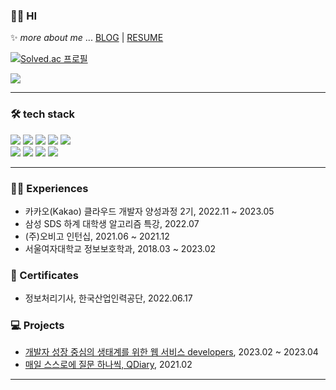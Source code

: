 ### 👩‍💻 HI
✨ _more about me_ ... [BLOG](https://soo-99.tistory.com) | [RESUME](https://gainful-sawfish-376.notion.site/9b070dd5ae2848bf92f7d26470002eca?pvs=4) 

[![Solved.ac
프로필](http://mazassumnida.wtf/api/generate_badge?boj=wltn2858)](https://solved.ac/wltn2858)

<img src="https://github-readme-stats.vercel.app/api?username=soojik&show_icons=true&theme=gotham"/>
<hr>

### 🛠️ tech stack
<p>
  <img src="https://img.shields.io/badge/Java-007396?style=for-the-badge&logo=OpenJDK&logoColor=white"/>
  <img src="https://img.shields.io/badge/Spring-6DB33F?style=for-the-badge&logo=Spring&logoColor=white"/>
  <img src="https://img.shields.io/badge/Spring Boot-6DB33F?style=for-the-badge&logo=SpringBoot&logoColor=white"/>
  <img src="https://img.shields.io/badge/Maria DB-003545?style=for-the-badge&logo=MariaDB&logoColor=white"/>
  <img src="https://img.shields.io/badge/MySQL-4479A1?style=for-the-badge&logo=Mysql&logoColor=white"/>

  <br>
  <img src="https://img.shields.io/badge/AWS EC2-FF9900?style=for-the-badge&logo=AmazonEC2&logoColor=white"/>
  <img src="https://img.shields.io/badge/AWS EKS-FF9900?style=for-the-badge&logo=AmazonEKS&logoColor=white"/>
  <img src="https://img.shields.io/badge/docker-2496ED?style=for-the-badge&logo=docker&logoColor=white"/>
  <img src="https://img.shields.io/badge/kubernetes-326CE5?style=for-the-badge&logo=kubernetes&logoColor=white"/>
</p>

<hr>

### 🏃‍♀️ Experiences

- 카카오(Kakao) 클라우드 개발자 양성과정 2기, 2022.11 ~ 2023.05
- 삼성 SDS 하계 대학생 알고리즘 특강, 2022.07
- (주)오비고 인턴십, 2021.06 ~ 2021.12
- 서울여자대학교 정보보호학과, 2018.03 ~ 2023.02

### 🪪 Certificates

- 정보처리기사, 한국산업인력공단, 2022.06.17

### 💻 Projects

- [개발자 성장 중심의 생태계를 위한 웹 서비스 developers](https://github.com/kcs-developers), 2023.02 ~ 2023.04
- [매일 스스로에 질문 하나씩, QDiary](https://github.com/soojik/DiaryApp), 2021.02

<hr>

<!--
**soojik/soojik** is a ✨ _special_ ✨ repository because its `README.md` (this file) appears on your GitHub profile.

Here are some ideas to get you started:

- 🔭 I’m currently working on ...
- 🌱 I’m currently learning ...
- 👯 I’m looking to collaborate on ...
- 🤔 I’m looking for help with ...
- 💬 Ask me about ...
- 📫 How to reach me: ...
- 😄 Pronouns: ...
- ⚡ Fun fact: ...
-->
